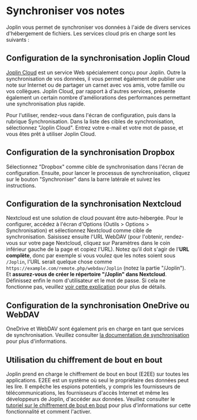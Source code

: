 # Synchroniser vos notes

Joplin vous permet de synchroniser vos données à l'aide de divers services d'hébergement de fichiers. Les services cloud pris en charge sont les suivants :

## Configuration de la synchronisation Joplin Cloud

[Joplin Cloud](https://joplinapp.org/plans/) est un service Web spécialement conçu pour Joplin. Outre la synchronisation de vos données, il vous permet également de publier une note sur Internet ou de partager un carnet avec vos amis, votre famille ou vos collègues. Joplin Cloud, par rapport à d'autres services, présente également un certain nombre d'améliorations des performances permettant une synchronisation plus rapide.

Pour l'utiliser, rendez-vous dans l'écran de configuration, puis dans la rubrique Synchronisation. Dans la liste des cibles de synchronisation, sélectionnez "Joplin Cloud". Entrez votre e-mail et votre mot de passe, et vous êtes prêt à utiliser Joplin Cloud.

## Configuration de la synchronisation Dropbox

Sélectionnez "Dropbox" comme cible de synchronisation dans l'écran de configuration. Ensuite, pour lancer le processus de synchronisation, cliquez sur le bouton "Synchroniser" dans la barre latérale et suivez les instructions.

## Configuration de la synchronisation Nextcloud

Nextcloud est une solution de cloud pouvant être auto-hébergée. Pour le configurer, accédez à l'écran d'Options (Outils > Options > Synchronisation) et sélectionnez Nextcloud comme cible de synchronisation. Saisissez ensuite l'URL WebDAV (pour l'obtenir, rendez-vous sur votre page Nextcloud, cliquez sur Paramètres dans le coin inférieur gauche de la page et copiez l'URL). Notez qu'il doit s'agir de l'**URL complète**, donc par exemple si vous voulez que les notes soient sous `/Joplin`, l'URL serait quelque chose comme `https://example.com/remote.php/webdav/Joplin` (notez la partie "/Joplin"). Et **assurez-vous de créer le répertoire "/Joplin" dans Nextcloud**. Définissez enfin le nom d'utilisateur et le mot de passe. Si cela ne fonctionne pas, veuillez [voir cette explication](https://github.com/laurent22/joplin/issues/61#issuecomment-373282608) pour plus de détails.

## Configuration de la synchronisation OneDrive ou WebDAV

OneDrive et WebDAV sont également pris en charge en tant que services de synchronisation. Veuillez consulter [la documentation de synchronisation](https://joplinapp.org/help/apps/sync/) pour plus d'informations.

## Utilisation du chiffrement de bout en bout

Joplin prend en charge le chiffrement de bout en bout (E2EE) sur toutes les applications. E2EE est un système où seul le propriétaire des données peut les lire. Il empêche les espions potentiels, y compris les fournisseurs de télécommunications, les fournisseurs d'accès Internet et même les développeurs de Joplin, d'accéder aux données. Veuillez consulter le [tutoriel sur le chiffrement de bout en bout](https://joplinapp.org/help/apps/sync/e2ee) pour plus d'informations sur cette fonctionnalité et comment l'activer.
